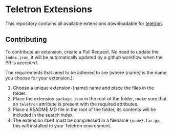 # Teletron Extensions

This repository contains all available extensions downloadable for [teletron](https://www.teletron.me).

## Contributing

To contribute an extension, create a Pull Request. No need to update the `index.json`, it will be automatically
updated by a github workflow when the PR is accepted.

The requirements that need to be adhered to are (where {name} is the name you choose for your extension.):

1. Choose a unique extension-{name} name and place the files in the folder.
2. Place the extension `package.json` in the root of the folder, make sure that an `teletron` attribute is present with the required attributes.
3. Place a README.MD file in the root of the folder, its contents will be included in the search index.
4. The extension itself must be compressed in a filename `{name}.tar.gz`, this will installed to your Teletron environment.
